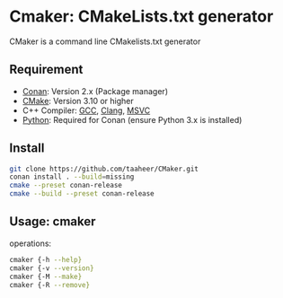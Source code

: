 # Cmaker: CMakeLists.txt generator

CMaker is a command line CMakelists.txt generator


## Requirement
- [Conan](https://conan.io/): Version 2.x (Package manager)
- [CMake](https://cmake.org/): Version 3.10 or higher
- C++ Compiler: [GCC](https://gcc.gnu.org/), [Clang](https://clang.llvm.org/), [MSVC](https://visualstudio.microsoft.com/)
- [Python](https://www.python.org/): Required for Conan (ensure Python 3.x is installed)

## Install
``` bash
git clone https://github.com/taaheer/CMaker.git
conan install . --build=missing
cmake --preset conan-release
cmake --build --preset conan-release
```

## Usage: cmaker <operation>
operations:
``` bash
cmaker {-h --help}
cmaker {-v --version}
cmaker {-M --make}
cmaker {-R --remove}
```
